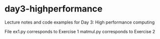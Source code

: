 # day3-highperformance
Lecture notes and code examples for Day 3: High performance computing

File ex1.py corresponds to Exercise 1
matmul.py corresponds to Exercise 2
